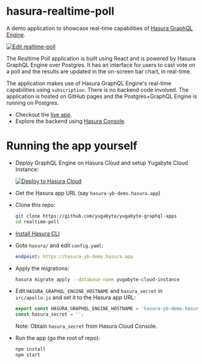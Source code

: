 # hasura-realtime-poll

A demo application to showcase real-time capabilities of [Hasura GraphQL
Engine](https://github.com/hasura/graphql-engine).

[![Edit realtime-poll](https://codesandbox.io/static/img/play-codesandbox.svg)](https://codesandbox.io/s/github/hasura/graphql-engine/tree/master/community/sample-apps/realtime-poll?fontsize=14)

The Realtime Poll application is built using React and is powered by Hasura
GraphQL Engine over Postgres. It has an interface for users to cast vote on a
poll and the results are updated in the on-screen bar chart, in real-time.

The application makes use of Hasura GraphQL Engine's real-time capabilities
using `subscription`. There is no backend code involved. The application is
hosted on GitHub pages and the Postgres+GraphQL Engine is running on Postgres.

- Checkout the [live app](https://realtime-poll.demo.hasura.app/).
- Explore the backend using [Hasura
  Console](https://realtime-poll.hasura.app/console).
  
# Running the app yourself

- Deploy GraphQL Engine on Hasura Cloud and setup Yugabyte Cloud Instance:
  
  [![Deploy to Hasura Cloud](https://graphql-engine-cdn.hasura.io/img/deploy_to_hasura.png)](https://cloud.hasura.io/)
- Get the Hasura app URL (say `hasura-yb-demo.hasura.app`)
- Clone this repo:
  ```bash
  git clone https://github.com/yugabyte/yugabyte-graphql-apps
  cd realtime-poll
  ```
- [Install Hasura CLI](https://hasura.io/docs/latest/graphql/core/hasura-cli/install-hasura-cli.html)
- Goto `hasura/` and edit `config.yaml`:
  ```yaml
  endpoint: https://hasura-yb-demo.hasura.app
  ```
- Apply the migrations:
  ```bash
  hasura migrate apply --database-name yugabyte-cloud-instance
  ```
- Edit `HASURA_GRAPHQL_ENGINE_HOSTNAME` and `hasura_secret` in `src/apollo.js` and set it to the
  Hasura app URL:
  ```js
  export const HASURA_GRAPHQL_ENGINE_HOSTNAME = 'hasura-yb-demo.hasura.app';
  const hasura_secret = '';
  ```
  Note: Obtain `hasura_secret` from Hasura Cloud Console.
- Run the app (go the root of repo):
  ```bash
  npm install
  npm start
  ```
